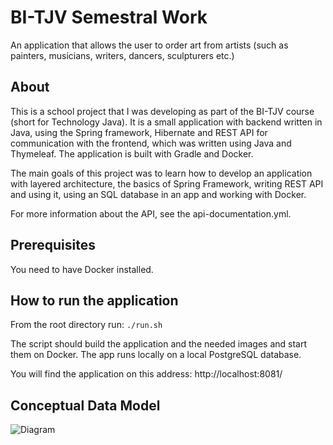 # BI-TJV Semestral Work

An application that allows the user to order art from artists (such as painters, musicians, writers, dancers, sculpturers etc.)

## About
This is a school project that I was developing as part of the BI-TJV course (short for Technology Java). It is a small application
with backend written in Java, using the Spring framework, Hibernate and REST API for communication with the frontend, which was
written using Java and Thymeleaf. The application is built with Gradle and Docker.

The main goals of this project was to learn how to develop an application with layered architecture, the basics of Spring Framework,
writing REST API and using it, using an SQL database in an app and working with Docker.

For more information about the API, see the api-documentation.yml.

## Prerequisites
You need to have Docker installed.

## How to run the application
From the root directory run:
``` ./run.sh ```

The script should build the application and the needed images and start them on Docker.
The app runs locally on a local PostgreSQL database.

You will find the application on this address: http://localhost:8081/


## Conceptual Data Model

![Diagram](art-commissions-diagram.png)